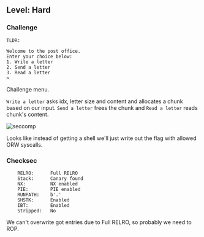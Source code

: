 ## Level: Hard

### Challenge

```
TLDR: 
```

```
Welcome to the post office.
Enter your choice below:
1. Write a letter
2. Send a letter
3. Read a letter
>
```

Challenge menu.

`Write a letter` asks idx, letter size and content and allocates a chunk based on our input. `Send a letter` frees the chunk and `Read a letter` reads chunk's content.

![seccomp](https://github.com/user-attachments/assets/35868835-403b-4362-9a24-d88ccea336c0)

Looks like instead of getting a shell we'll just write out the flag with allowed ORW syscalls. 

### Checksec

```
    RELRO:      Full RELRO
    Stack:      Canary found
    NX:         NX enabled
    PIE:        PIE enabled
    RUNPATH:    b'.'
    SHSTK:      Enabled
    IBT:        Enabled
    Stripped:   No
```

We can't overwrite got entries due to Full RELRO, so probably we need to ROP. 



